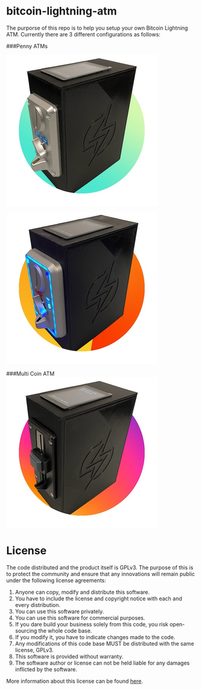 # bitcoin-lightning-atm

The purporse of this repo is to help you setup your own Bitcoin Lightning ATM.  Currently there are 3 different configurations as follows:

###Penny ATMs

[![Penny ATM](./images/penny-atm.jpg)](./penny/standard/README.md)

[![Penny LED](./images/led-atm.jpg)](./penny/led/README.md)

###Multi Coin ATM
[![Penny LED](./images/multi-atm.jpg)](./multi-coin/standard/README.md)

# License
The code distributed and the product itself is GPLv3.  The purpose of this is to protect the community and ensure that any innovations will remain public under the following license agreements: 

1. Anyone can copy, modify and distribute this software.
2. You have to include the license and copyright notice with each and every distribution.
3. You can use this software privately.
4. You can use this software for commercial purposes.
5. If you dare build your business solely from this code, you risk open-sourcing the whole code base.
6. If you modify it, you have to indicate changes made to the code.
7. Any modifications of this code base MUST be distributed with the same license, GPLv3.
8. This software is provided without warranty.
9. The software author or license can not be held liable for any damages inflicted by the software.

More information about this license can be found [here](http://choosealicense.com/licenses/gpl-3.0/).